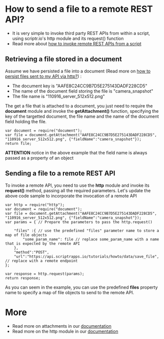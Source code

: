 # How to send a file to a remote REST API?

- It is very simple to invoke third party REST APIs from within a script, using scriptr.io's http module and its request() function
- Read more about [how to invoke remote REST APIs from a script](https://github.com/scriptrdotio/howto/blob/master/remote/invoke_rest_api.md)

## Retrieving a file stored in a document

Assume we have persisted a file into a document (Read more on [how to persist files sent to my API via http?](../data/upload_files.md))
:
- The document key is "AAFE8C24CC9B7D5E275143DADF228CD5" 
- The name of the document field storing the file is "camera_snapshot"
- The file name is "110916_server_512x512.png" 

The get a file that is attached to a document, you just need to require the **document** module and invoke the **getAttachment()** function, specifying the key of the targetted document, the file name and the name of the document field holding the file.

```
var document = require("document");
var file = document.getAttachment("AAFE8C24CC9B7D5E275143DADF228CD5", "110916_server_512x512.png", {"fieldName":"camera_snapshot"});
return file;
```

**ATTENTION** notice in the above example that the field name is always passed as a property of an object

## Sending a file to a remote REST API

To invoke a remote API, you need to use the **http** module and invoke its **request()** method, passing all the required parameters. Let's update the above code sample to incorporate the invocation of a remote API

```
var http = require("http");
var document = require("document");
var file = document.getAttachment("AAFE8C24CC9B7D5E275143DADF228CD5", "110916_server_512x512.png", {"fieldName":"camera_snapshot"});
var params = { // Prepare the parameters to pass the http.request()

    "files" :{ // use the predefined "files" parameter name to store a map of file objects
        "some_param_name": file // replace some_param_name with a name that is expected by the remote API
    },
    "method":"POST",
    "url":"https://api.scriptrapps.io/tutorials/howto/data/save_file", // replace with a remote endpoint
};

var response = http.request(params);
return response;
````

As you can seem in the example, you can use the predefined **files** property name to specify a map of file objects to send to the remote API.

# More

- Read more on attachments in our [documentation](https://www.scriptr.io/documentation#documentation-get-attachmentgetAttachment)
- Read more on the http module in our [documentation](https://www.scriptr.io/documentation#documentation-httphttpModule)
